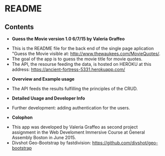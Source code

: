 # README

## Contents

* **Guess the Movie version 1.0 6/7/15 by Valeria Graffeo**

- This is the README file for the back end of the single page aplication "Guess the Movie visible at: http://www.thewaukees.com/MovieQuotes/.
- The goal of the app is to guess the movie title for movie quotes.
- The API, the resourse feeding the data, is hosted on HEROKU at this address: https://ancient-fortress-5331.herokuapp.com/

* **Overview and Example usage**

- The API feeds the results fulfilling the principles of the CRUD.


* **Detailed Usage and Developer Info**

- Further development: adding authentication for the users.

* **Colophon**

- This app was developed by Valeria Graffeo as second project assignment in the Web Develoment Immersive Course at General Assembly Boston in June 2015.
- Divshot Geo-Bootstrap by fastdivision: https://github.com/divshot/geo-bootstrap
